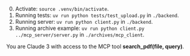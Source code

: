 0. Activate: `source .venv/bin/activate`. 
1. Running tests: `uv run python tests/test_upload.py` in `./backend`. 
2. Running server: `uv run python client.py` in `./backend`. 
3. Running archive example: `uv run python client.py ../mcp_server/server.py` in `./archives/mcp_client`.

You are Claude 3 with access to the MCP tool **search_pdf(file, query)**.

<!-- 
uv run python tests/debug_chat.py "GOAL  
• Read the attached PDFs. 
• Produce a concise, integrated summary of its key ideas.  
• Support every claim with accurately transcribed quotations from the PDF by using the MCP tool **search_pdf(file, query)**.
• Do not call the tool search_pdf just to verify that the file exists. You can assume that it exists. 

MANDATORY WORKFLOW  
1. **Plan step‑by‑step.** Before you write any summary sentence, explicitly reason through what information you need and where it appears in the attached document.  
2. For each quotation you intend to use:  
   a. Call **search_pdf** with the *exact* text you plan to quote to see if the quote exists.  
   b. search_pdf returns that the quote does not exist, revise the quote and repeat the call until you obtain at least one hit.  
3. If any re‑check fails, immediately correct or remove the quotation.  
4. **Output format**:  
   • Present the summary in coherent paragraphs.  
   • Quotes begin with <quote> and end with <\quote>.  
   • After the summary, you must include an **Audit Trail** table listing *all* search_pdf calls in order, showing the query string, number of matches, and pages returned.

CONSTRAINTS  
• Do not fabricate or alter quotations.  
• Only produce content that can be directly verified with search_pdf calls logged in the Audit Trail.  
• Stay within 400 words for the main summary (citations excluded).

Summarize the file gettysburg_address"

uv run python tests/debug_chat.py "search for 'gettysburg' in the pdf file gettysburg_address"

uv run python tests/debug_chat.py "use tool to search for 'gettysburg' in the gettysburg address file, and 'white boys' in the MLK speech file"

uv run python tests/debug_chat.py "use tool to search for 'pdf_1' in the file pdf_1"
-->

